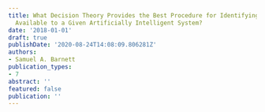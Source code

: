 ```yaml
---
title: What Decision Theory Provides the Best Procedure for Identifying the Best Action
  Available to a Given Artificially Intelligent System?
date: '2018-01-01'
draft: true
publishDate: '2020-08-24T14:08:09.806281Z'
authors:
- Samuel A. Barnett
publication_types:
- 7
abstract: ''
featured: false
publication: ''
---
```

